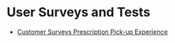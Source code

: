 # User Surveys and Tests

- [Customer Surveys Prescription Pick-up Experience](./prescription-pickup.md)
